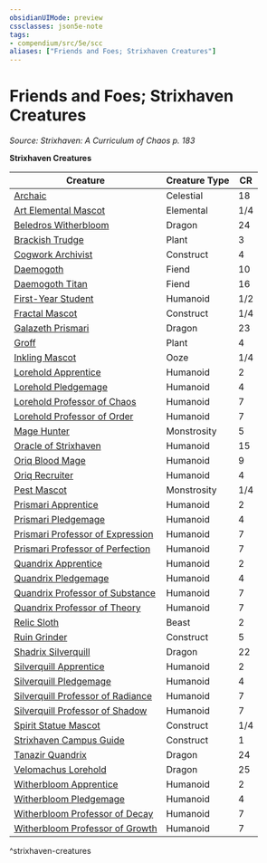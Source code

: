 ```yaml
---
obsidianUIMode: preview
cssclasses: json5e-note
tags:
- compendium/src/5e/scc
aliases: ["Friends and Foes; Strixhaven Creatures"]
---
```

# Friends and Foes; Strixhaven Creatures
*Source: Strixhaven: A Curriculum of Chaos p. 183* 

**Strixhaven Creatures**

| Creature | Creature Type | CR |
|----------|---------------|----|
| [Archaic](2-Mechanics/CLI/bestiary/celestial/archaic-scc.md) | Celestial | 18 |
| [Art Elemental Mascot](2-Mechanics/CLI/bestiary/elemental/art-elemental-mascot-scc.md) | Elemental | 1/4 |
| [Beledros Witherbloom](2-Mechanics/CLI/bestiary/npc/beledros-witherbloom-scc.md) | Dragon | 24 |
| [Brackish Trudge](2-Mechanics/CLI/bestiary/plant/brackish-trudge-scc.md) | Plant | 3 |
| [Cogwork Archivist](2-Mechanics/CLI/bestiary/construct/cogwork-archivist-scc.md) | Construct | 4 |
| [Daemogoth](2-Mechanics/CLI/bestiary/fiend/daemogoth-scc.md) | Fiend | 10 |
| [Daemogoth Titan](2-Mechanics/CLI/bestiary/fiend/daemogoth-titan-scc.md) | Fiend | 16 |
| [First-Year Student](2-Mechanics/CLI/bestiary/humanoid/first-year-student-scc.md) | Humanoid | 1/2 |
| [Fractal Mascot](2-Mechanics/CLI/bestiary/construct/fractal-mascot-scc.md) | Construct | 1/4 |
| [Galazeth Prismari](2-Mechanics/CLI/bestiary/npc/galazeth-prismari-scc.md) | Dragon | 23 |
| [Groff](2-Mechanics/CLI/bestiary/plant/groff-scc.md) | Plant | 4 |
| [Inkling Mascot](2-Mechanics/CLI/bestiary/ooze/inkling-mascot-scc.md) | Ooze | 1/4 |
| [Lorehold Apprentice](2-Mechanics/CLI/bestiary/humanoid/lorehold-apprentice-scc.md) | Humanoid | 2 |
| [Lorehold Pledgemage](2-Mechanics/CLI/bestiary/humanoid/lorehold-pledgemage-scc.md) | Humanoid | 4 |
| [Lorehold Professor of Chaos](2-Mechanics/CLI/bestiary/humanoid/lorehold-professor-of-chaos-scc.md) | Humanoid | 7 |
| [Lorehold Professor of Order](2-Mechanics/CLI/bestiary/humanoid/lorehold-professor-of-order-scc.md) | Humanoid | 7 |
| [Mage Hunter](2-Mechanics/CLI/bestiary/monstrosity/mage-hunter-scc.md) | Monstrosity | 5 |
| [Oracle of Strixhaven](2-Mechanics/CLI/bestiary/humanoid/oracle-of-strixhaven-scc.md) | Humanoid | 15 |
| [Oriq Blood Mage](2-Mechanics/CLI/bestiary/humanoid/oriq-blood-mage-scc.md) | Humanoid | 9 |
| [Oriq Recruiter](2-Mechanics/CLI/bestiary/humanoid/oriq-recruiter-scc.md) | Humanoid | 4 |
| [Pest Mascot](2-Mechanics/CLI/bestiary/monstrosity/pest-mascot-scc.md) | Monstrosity | 1/4 |
| [Prismari Apprentice](2-Mechanics/CLI/bestiary/humanoid/prismari-apprentice-scc.md) | Humanoid | 2 |
| [Prismari Pledgemage](2-Mechanics/CLI/bestiary/humanoid/prismari-pledgemage-scc.md) | Humanoid | 4 |
| [Prismari Professor of Expression](2-Mechanics/CLI/bestiary/humanoid/prismari-professor-of-expression-scc.md) | Humanoid | 7 |
| [Prismari Professor of Perfection](2-Mechanics/CLI/bestiary/humanoid/prismari-professor-of-perfection-scc.md) | Humanoid | 7 |
| [Quandrix Apprentice](2-Mechanics/CLI/bestiary/humanoid/quandrix-apprentice-scc.md) | Humanoid | 2 |
| [Quandrix Pledgemage](2-Mechanics/CLI/bestiary/humanoid/quandrix-pledgemage-scc.md) | Humanoid | 4 |
| [Quandrix Professor of Substance](2-Mechanics/CLI/bestiary/humanoid/quandrix-professor-of-substance-scc.md) | Humanoid | 7 |
| [Quandrix Professor of Theory](2-Mechanics/CLI/bestiary/humanoid/quandrix-professor-of-theory-scc.md) | Humanoid | 7 |
| [Relic Sloth](2-Mechanics/CLI/bestiary/beast/relic-sloth-scc.md) | Beast | 2 |
| [Ruin Grinder](2-Mechanics/CLI/bestiary/construct/ruin-grinder-scc.md) | Construct | 5 |
| [Shadrix Silverquill](2-Mechanics/CLI/bestiary/npc/shadrix-silverquill-scc.md) | Dragon | 22 |
| [Silverquill Apprentice](2-Mechanics/CLI/bestiary/humanoid/silverquill-apprentice-scc.md) | Humanoid | 2 |
| [Silverquill Pledgemage](2-Mechanics/CLI/bestiary/humanoid/silverquill-pledgemage-scc.md) | Humanoid | 4 |
| [Silverquill Professor of Radiance](2-Mechanics/CLI/bestiary/humanoid/silverquill-professor-of-radiance-scc.md) | Humanoid | 7 |
| [Silverquill Professor of Shadow](2-Mechanics/CLI/bestiary/humanoid/silverquill-professor-of-shadow-scc.md) | Humanoid | 7 |
| [Spirit Statue Mascot](2-Mechanics/CLI/bestiary/construct/spirit-statue-mascot-scc.md) | Construct | 1/4 |
| [Strixhaven Campus Guide](2-Mechanics/CLI/bestiary/construct/strixhaven-campus-guide-scc.md) | Construct | 1 |
| [Tanazir Quandrix](2-Mechanics/CLI/bestiary/npc/tanazir-quandrix-scc.md) | Dragon | 24 |
| [Velomachus Lorehold](2-Mechanics/CLI/bestiary/npc/velomachus-lorehold-scc.md) | Dragon | 25 |
| [Witherbloom Apprentice](2-Mechanics/CLI/bestiary/humanoid/witherbloom-apprentice-scc.md) | Humanoid | 2 |
| [Witherbloom Pledgemage](2-Mechanics/CLI/bestiary/humanoid/witherbloom-pledgemage-scc.md) | Humanoid | 4 |
| [Witherbloom Professor of Decay](2-Mechanics/CLI/bestiary/humanoid/witherbloom-professor-of-decay-scc.md) | Humanoid | 7 |
| [Witherbloom Professor of Growth](2-Mechanics/CLI/bestiary/humanoid/witherbloom-professor-of-growth-scc.md) | Humanoid | 7 |
^strixhaven-creatures